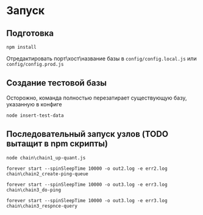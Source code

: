 # Запуск

## Подготовка

    npm install
    
Отредактировать порт\хост\название базы в `config/config.local.js` или  `config/config.prod.js` 

## Создание тестовой базы 

Осторожно, команда полностью перезатирает существующую базу, указанную в конфиге

    node insert-test-data
    
## Последовательный запуск узлов (TODO вытащит в npm скрипты)

    node chain\chain1_up-quant.js

    forever start --spinSleepTime 10000 -o out2.log -e err2.log chain\chain2_create-ping-queue
    
    forever start --spinSleepTime 10000 -o out3.log -e err3.log chain\chain3_do-ping
    
    forever start --spinSleepTime 10000 -o out3.log -e err3.log chain\chain3_respnce-query
    

